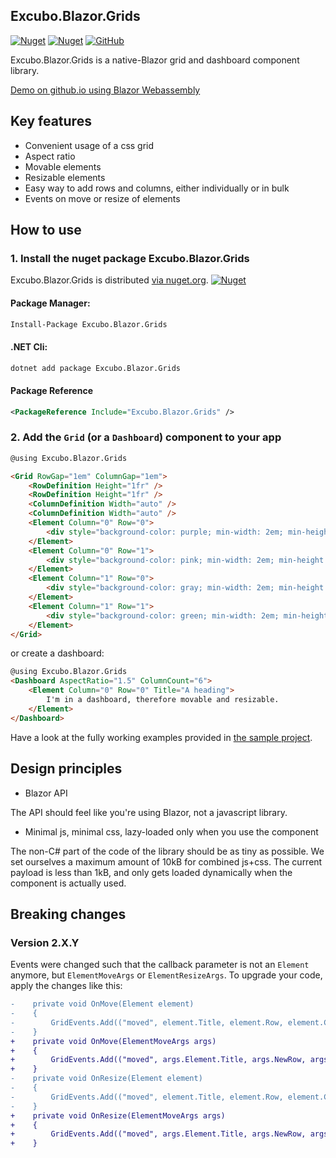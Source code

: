 ## Excubo.Blazor.Grids

[![Nuget](https://img.shields.io/nuget/v/Excubo.Blazor.Grids)](https://www.nuget.org/packages/Excubo.Blazor.Grids/)
[![Nuget](https://img.shields.io/nuget/dt/Excubo.Blazor.Grids)](https://www.nuget.org/packages/Excubo.Blazor.Grids/)
[![GitHub](https://img.shields.io/github/license/excubo-ag/Blazor.Grids)](https://github.com/excubo-ag/Blazor.Grids)

Excubo.Blazor.Grids is a native-Blazor grid and dashboard component library.

[Demo on github.io using Blazor Webassembly](https://excubo-ag.github.io/Blazor.Grids/)

## Key features

- Convenient usage of a css grid
- Aspect ratio
- Movable elements
- Resizable elements
- Easy way to add rows and columns, either individually or in bulk
- Events on move or resize of elements

## How to use

### 1. Install the nuget package Excubo.Blazor.Grids

Excubo.Blazor.Grids is distributed [via nuget.org](https://www.nuget.org/packages/Excubo.Blazor.Grids/).
[![Nuget](https://img.shields.io/nuget/v/Excubo.Blazor.Grids)](https://www.nuget.org/packages/Excubo.Blazor.Grids/)

#### Package Manager:
```ps
Install-Package Excubo.Blazor.Grids
```

#### .NET Cli:
```cmd
dotnet add package Excubo.Blazor.Grids
```

#### Package Reference
```xml
<PackageReference Include="Excubo.Blazor.Grids" />
```

### 2. Add the `Grid` (or a `Dashboard`) component to your app

```html
@using Excubo.Blazor.Grids

<Grid RowGap="1em" ColumnGap="1em">
    <RowDefinition Height="1fr" />
    <RowDefinition Height="1fr" />
    <ColumnDefinition Width="auto" />
    <ColumnDefinition Width="auto" />
    <Element Column="0" Row="0">
        <div style="background-color: purple; min-width: 2em; min-height: 2em"></div>
    </Element>
    <Element Column="0" Row="1">
        <div style="background-color: pink; min-width: 2em; min-height: 2em"></div>
    </Element>
    <Element Column="1" Row="0">
        <div style="background-color: gray; min-width: 2em; min-height: 2em"></div>
    </Element>
    <Element Column="1" Row="1">
        <div style="background-color: green; min-width: 2em; min-height: 2em"></div>
    </Element>
</Grid>
```

or create a dashboard:

```html
@using Excubo.Blazor.Grids
<Dashboard AspectRatio="1.5" ColumnCount="6">
    <Element Column="0" Row="0" Title="A heading">
        I'm in a dashboard, therefore movable and resizable.
    </Element>
</Dashboard>
```

Have a look at the fully working examples provided in [the sample project](https://github.com/excubo-ag/Blazor.Grids/tree/main/TestProject_Components).

## Design principles

- Blazor API

The API should feel like you're using Blazor, not a javascript library.

- Minimal js, minimal css, lazy-loaded only when you use the component

The non-C# part of the code of the library should be as tiny as possible. We set ourselves a maximum amount of 10kB for combined js+css.
The current payload is less than 1kB, and only gets loaded dynamically when the component is actually used.

## Breaking changes

### Version 2.X.Y

Events were changed such that the callback parameter is not an `Element` anymore, but `ElementMoveArgs` or `ElementResizeArgs`. To upgrade your code, apply the changes like this:

```diff
-    private void OnMove(Element element)
-    {
-        GridEvents.Add(("moved", element.Title, element.Row, element.Column));
-    }
+    private void OnMove(ElementMoveArgs args)
+    {
+        GridEvents.Add(("moved", args.Element.Title, args.NewRow, args.NewColumn));
+    }
-    private void OnResize(Element element)
-    {
-        GridEvents.Add(("moved", element.Title, element.Row, element.Column));
-    }
+    private void OnResize(ElementMoveArgs args)
+    {
+        GridEvents.Add(("moved", args.Element.Title, args.NewRow, args.NewColumn));
+    }
```
